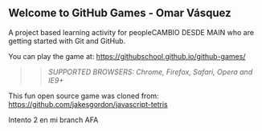 ## Welcome to GitHub Games - Omar Vásquez

A project based learning activity for peopleCAMBIO DESDE MAIN who are getting started with Git and GitHub.

You can play the game at: https://githubschool.github.io/github-games/

>> _*SUPPORTED BROWSERS*: Chrome, Firefox, Safari, Opera and IE9+_

This fun open source game was cloned from: https://github.com/jakesgordon/javascript-tetris

Intento 2 en mi branch AFA